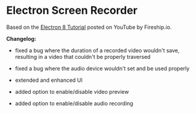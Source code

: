 # Electron Screen Recorder

Based on the [Electron 8 Tutorial](https://youtu.be/3yqDxhR2XxE) posted on YouTube by Fireship.io.



**Changelog:**

- fixed a bug where the duration of a recorded video wouldn't save, resulting in a video that couldn't be properly traversed
- fixed a bug where the audio device wouldn't set and be used properly
- extended and enhanced UI
- added option to enable/disable video preview

- added option to enable/disable audio recording
